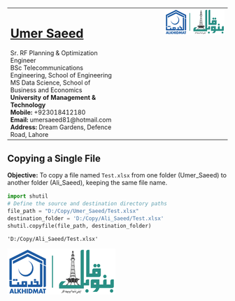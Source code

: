 <table style="border-collapse: collapse;">
  <tr>
    <td style="vertical-align: top;">
      <h1><a href="https://www.linkedin.com/in/engumersaeed/">Umer Saeed</a></h1>
      Sr. RF Planning & Optimization Engineer<br>
      BSc Telecommunications Engineering, School of Engineering<br>
      MS Data Science, School of Business and Economics<br>
      <strong>University of Management & Technology</strong><br>
      <strong>Mobile:</strong> +923018412180<br>
      <strong>Email:</strong> umersaeed81@hotmail.com<br>
      <strong>Address:</strong> Dream Gardens, Defence Road, Lahore<br>
    </td>
    <td style="vertical-align: top; padding-left: 100px;">
      <img src="https://github.com/Umersaeed81/File_Management_Operations/blob/main/log/banoqabil.png?raw=true" alt="Bano Qabil Logo" width="500"/>
    </td>
  </tr>
</table>

## Copying a Single File

**Objective:** To copy a file named `Test.xlsx` from one folder (Umer_Saeed) to another folder (Ali_Saeed), keeping the same file name.


```python
import shutil
# Define the source and destination directory paths
file_path = "D:/Copy/Umer_Saeed/Test.xlsx"
destination_folder = 'D:/Copy/Ali_Saeed/Test.xlsx'
shutil.copyfile(file_path, destination_folder)
```




    'D:/Copy/Ali_Saeed/Test.xlsx'



![](https://github.com/Umersaeed81/File_Management_Operations/blob/main/log/banoqabil.png?raw=true)
